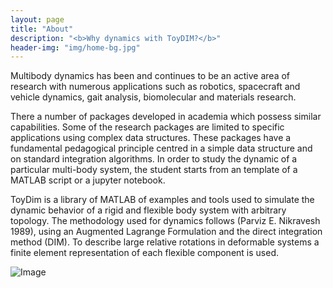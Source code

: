 ```yaml
---
layout: page
title: "About"
description: "<b>Why dynamics with ToyDIM?</b>"
header-img: "img/home-bg.jpg"
---
```


Multibody dynamics has been and continues to be an active area of research with numerous applications such
as robotics, spacecraft and vehicle dynamics, gait analysis, biomolecular and materials research.

There a number of packages developed in academia which possess similar capabilities. Some of the research packages are limited to specific applications using complex data structures. These packages have a fundamental pedagogical principle centred in a simple data structure  and on standard integration algorithms. In order to study the dynamic of a particular multi-body system, the student starts from an template of a MATLAB script or a jupyter notebook.

ToyDim is a library of MATLAB of examples and tools used to simulate the dynamic behavior of a rigid and flexible body system with arbitrary topology. The methodology used for dynamics follows (Parviz E. Nikravesh 1989), using an Augmented Lagrange Formulation and the direct integration method (DIM). To describe large relative rotations in deformable systems a finite element representation of each flexible component is used.

![Image](../img/deformablemesh.png)
